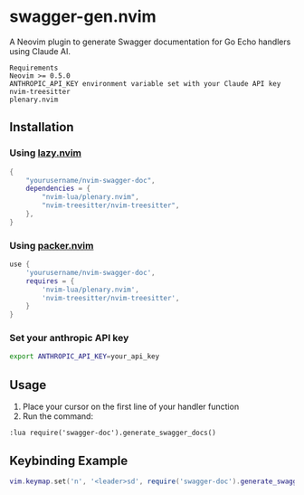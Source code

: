 # swagger-gen.nvim

A Neovim plugin to generate Swagger documentation for Go Echo handlers using Claude AI.

```
Requirements
Neovim >= 0.5.0
ANTHROPIC_API_KEY environment variable set with your Claude API key
nvim-treesitter
plenary.nvim
```


## Installation

### Using [lazy.nvim](https://github.com/folke/lazy.nvim)
```lua
{
    "yourusername/nvim-swagger-doc",
    dependencies = {
        "nvim-lua/plenary.nvim",
        "nvim-treesitter/nvim-treesitter",
    },
}
```

### Using [packer.nvim](https://github.com/wbthomason/packer.nvim)
```lua
use {
    'yourusername/nvim-swagger-doc',
    requires = {
        'nvim-lua/plenary.nvim',
        'nvim-treesitter/nvim-treesitter',
    }
}
```
### Set your anthropic API key
```bash
export ANTHROPIC_API_KEY=your_api_key
```
## Usage

1. Place your cursor on the first line of your  handler function
2. Run the command:
```vim
:lua require('swagger-doc').generate_swagger_docs()
```

## Keybinding Example

```lua
vim.keymap.set('n', '<leader>sd', require('swagger-doc').generate_swagger_docs, { desc = 'Generate Swagger Docs' })
```
